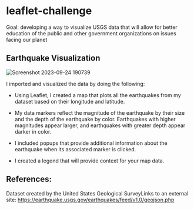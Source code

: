 # leaflet-challenge
Goal: developing a way to visualize USGS data that will allow for better education of the public and other government organizations on issues facing our planet

## Earthquake Visualization
![Screenshot 2023-09-24 190739](https://github.com/cjhornung/leaflet-challenge/assets/134234019/4798022d-b9c4-41ee-8636-6476f6999e66)

I imported and visualized the data by doing the following:

- Using Leaflet, I created a map that plots all the earthquakes from my dataset based on their longitude and latitude.

- My data markers  reflect the magnitude of the earthquake by their size and the depth of the earthquake by color. Earthquakes with higher magnitudes  appear larger, and earthquakes with greater depth appear darker in color.

- I included popups that provide additional information about the earthquake when its associated marker is clicked.

- I created a legend that will provide context for your map data.

## References:
Dataset created by the United States Geological SurveyLinks to an external site: https://earthquake.usgs.gov/earthquakes/feed/v1.0/geojson.php

